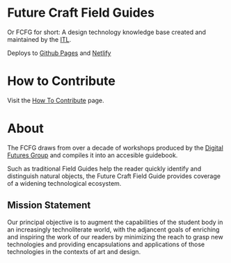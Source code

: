 # Future Craft Field Guides

Or FCFG for short: A design technology knowledge base created and maintained by the [ITL](https://itl.pratt.edu).

Deploys to [Github Pages](https://pratt-itl.github.io/field-guides/) and [Netlify](https://future-craft-field-guides.netlify.com/)

# How to Contribute

Visit the [How To Contribute]() page.

# About

The FCFG draws from over a decade of workshops produced by the [Digital Futures Group](https://www.digitalfutures.info) and compiles it into an accesible guidebook. 

Such as traditional Field Guides help the reader quickly identify and distinguish natural objects, the Future Craft Field Guide provides coverage of a widening technological ecosystem. 

## Mission Statement

Our principal objective is to augment the capabilities of the student body in an increasingly technoliterate world, with the adjancent goals of enriching and inspiring the work of our readers by minimizing the reach to grasp new technologies and providing encapsulations and applications of those technologies in the contexts of art and design.
